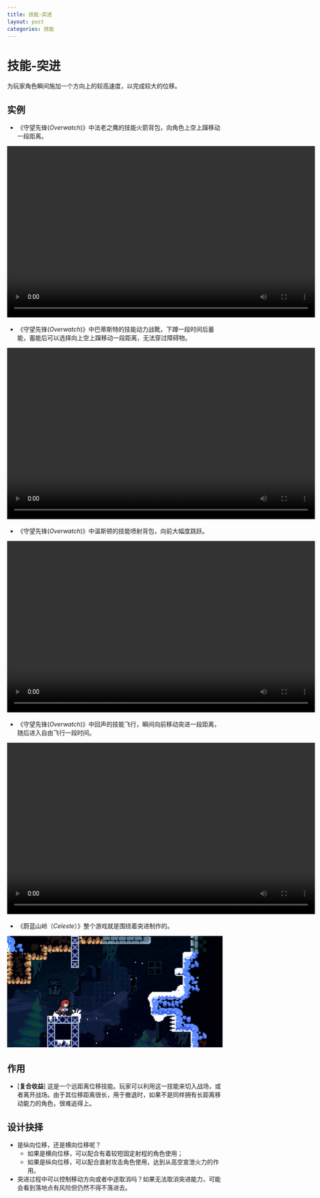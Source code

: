 ```yaml
---
title: 技能-突进
layout: post
categories: 技能
---
```


# 技能-突进
为玩家角色瞬间施加一个方向上的较高速度，以完成较大的位移。

## 实例

- 《守望先锋(*Overwatch*)》中法老之鹰的技能火箭背包，向角色上空上蹿移动一段距离。

<video width="720" height="400" controls>
    <source src="/videos/法老之鹰-火箭背包.mp4" type="video/mp4">
</video>

- 《守望先锋(*Overwatch*)》中巴蒂斯特的技能动力战靴，下蹲一段时间后蓄能，蓄能后可以选择向上空上蹿移动一段距离，无法穿过障碍物。

<video width="720" height="400" controls>
    <source src="/videos/巴蒂斯特-动力战靴.mp4" type="video/mp4">
</video>

- 《守望先锋(*Overwatch*)》中温斯顿的技能喷射背包，向前大幅度跳跃。

<video width="720" height="400" controls>
    <source src="/videos/温斯顿-喷射背包.mp4" type="video/mp4">
</video>

- 《守望先锋(*Overwatch*)》中回声的技能飞行，瞬间向前移动突进一段距离，随后进入自由飞行一段时间。

<video width="720" height="400" controls>
    <source src="/videos/回声-飞行.mp4" type="video/mp4">
</video>

- 《蔚蓝山岭（*Celeste*）》整个游戏就是围绕着突进制作的。

![蔚蓝山岭中的突进](/images/突进-蔚蓝山岭.gif)

## 作用
- [**复合收益**] 这是一个远距离位移技能。玩家可以利用这一技能来切入战场，或者离开战场。由于其位移距离很长，用于撤退时，如果不是同样拥有长距离移动能力的角色，很难追得上。

## 设计抉择
- 是纵向位移，还是横向位移呢？
    - 如果是横向位移，可以配合有着较短固定射程的角色使用；
    - 如果是纵向位移，可以配合直射攻击角色使用，达到从高空宣泄火力的作用。
- 突进过程中可以控制移动方向或者中途取消吗？如果无法取消突进能力，可能会看到落地点有风险但仍然不得不落进去。